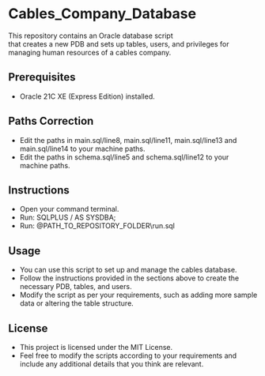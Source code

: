 # Cables_Company_Database

This repository contains an Oracle database script<br/>that creates a new PDB and sets up tables, users, and privileges for managing human resources of a cables company.

## Prerequisites

- Oracle 21C XE (Express Edition) installed.

## Paths Correction

- Edit the paths in main.sql/line8, main.sql/line11, main.sql/line13 and main.sql/line14 to your machine paths.
- Edit the paths in schema.sql/line5 and schema.sql/line12 to your machine paths.

## Instructions

- Open your command terminal.
- Run: SQLPLUS / AS SYSDBA;
- Run: @PATH_TO_REPOSITORY_FOLDER\run.sql

## Usage
- You can use this script to set up and manage the cables database. 
- Follow the instructions provided in the sections above to create the necessary PDB, tables, and users. 
- Modify the script as per your requirements, such as adding more sample data or altering the table structure.

## License
- This project is licensed under the MIT License.
- Feel free to modify the scripts according to your requirements and include any additional details that you think are relevant.
